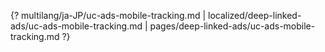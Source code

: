{? multilang/ja-JP/uc-ads-mobile-tracking.md | localized/deep-linked-ads/uc-ads-mobile-tracking.md | pages/deep-linked-ads/uc-ads-mobile-tracking.md ?}
